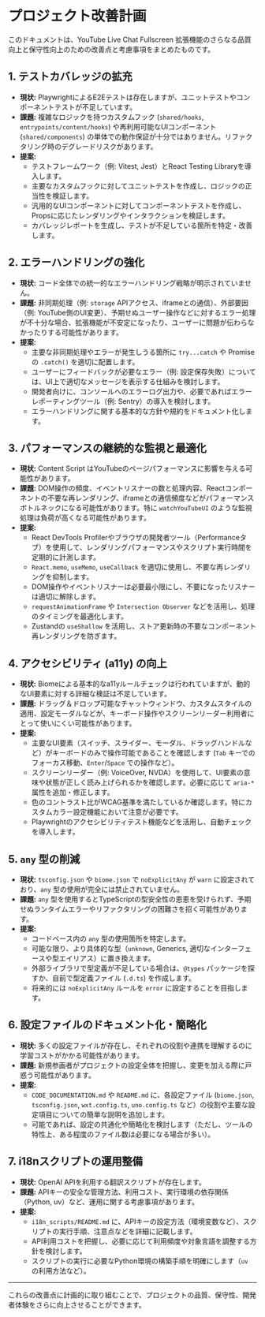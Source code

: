 # プロジェクト改善計画

このドキュメントは、YouTube Live Chat Fullscreen 拡張機能のさらなる品質向上と保守性向上のための改善点と考慮事項をまとめたものです。

## 1. テストカバレッジの拡充

*   **現状:** PlaywrightによるE2Eテストは存在しますが、ユニットテストやコンポーネントテストが不足しています。
*   **課題:** 複雑なロジックを持つカスタムフック (`shared/hooks`, `entrypoints/content/hooks`) や再利用可能なUIコンポーネント (`shared/components`) の単体での動作保証が十分ではありません。リファクタリング時のデグレードリスクがあります。
*   **提案:**
    *   テストフレームワーク（例: Vitest, Jest）とReact Testing Libraryを導入します。
    *   主要なカスタムフックに対してユニットテストを作成し、ロジックの正当性を検証します。
    *   汎用的なUIコンポーネントに対してコンポーネントテストを作成し、Propsに応じたレンダリングやインタラクションを検証します。
    *   カバレッジレポートを生成し、テストが不足している箇所を特定・改善します。

## 2. エラーハンドリングの強化

*   **現状:** コード全体での統一的なエラーハンドリング戦略が明示されていません。
*   **課題:** 非同期処理（例: `storage` APIアクセス、iframeとの通信）、外部要因（例: YouTube側のUI変更）、予期せぬユーザー操作などに対するエラー処理が不十分な場合、拡張機能が不安定になったり、ユーザーに問題が伝わらなかったりする可能性があります。
*   **提案:**
    *   主要な非同期処理やエラーが発生しうる箇所に `try...catch` や Promise の `.catch()` を適切に配置します。
    *   ユーザーにフィードバックが必要なエラー（例: 設定保存失敗）については、UI上で適切なメッセージを表示する仕組みを検討します。
    *   開発者向けに、コンソールへのエラーログ出力や、必要であればエラーレポーティングツール（例: Sentry）の導入を検討します。
    *   エラーハンドリングに関する基本的な方針や規約をドキュメント化します。

## 3. パフォーマンスの継続的な監視と最適化

*   **現状:** Content Script はYouTubeのページパフォーマンスに影響を与える可能性があります。
*   **課題:** DOM操作の頻度、イベントリスナーの数と処理内容、Reactコンポーネントの不要な再レンダリング、iframeとの通信頻度などがパフォーマンスボトルネックになる可能性があります。特に `watchYouTubeUI` のような監視処理は負荷が高くなる可能性があります。
*   **提案:**
    *   React DevTools Profilerやブラウザの開発者ツール（Performanceタブ）を使用して、レンダリングパフォーマンスやスクリプト実行時間を定期的に計測します。
    *   `React.memo`, `useMemo`, `useCallback` を適切に使用し、不要な再レンダリングを抑制します。
    *   DOM操作やイベントリスナーは必要最小限にし、不要になったリスナーは適切に解除します。
    *   `requestAnimationFrame` や `Intersection Observer` などを活用し、処理のタイミングを最適化します。
    *   Zustandの `useShallow` を活用し、ストア更新時の不要なコンポーネント再レンダリングを防ぎます。

## 4. アクセシビリティ (a11y) の向上

*   **現状:** Biomeによる基本的なa11yルールチェックは行われていますが、動的なUI要素に対する詳細な検証は不足しています。
*   **課題:** ドラッグ＆ドロップ可能なチャットウィンドウ、カスタムスタイルの適用、設定モーダルなどが、キーボード操作やスクリーンリーダー利用者にとって使いにくい可能性があります。
*   **提案:**
    *   主要なUI要素（スイッチ、スライダー、モーダル、ドラッグハンドルなど）がキーボードのみで操作可能であることを確認します (`Tab` キーでのフォーカス移動、`Enter`/`Space` での操作など）。
    *   スクリーンリーダー（例: VoiceOver, NVDA）を使用して、UI要素の意味や状態が正しく読み上げられるかを確認します。必要に応じて `aria-*` 属性を追加・修正します。
    *   色のコントラスト比がWCAG基準を満たしているか確認します。特にカスタムカラー設定機能において注意が必要です。
    *   Playwrightのアクセシビリティテスト機能などを活用し、自動チェックを導入します。

## 5. `any` 型の削減

*   **現状:** `tsconfig.json` や `biome.json` で `noExplicitAny` が `warn` に設定されており、`any` 型の使用が完全には禁止されていません。
*   **課題:** `any` 型を使用するとTypeScriptの型安全性の恩恵を受けられず、予期せぬランタイムエラーやリファクタリングの困難さを招く可能性があります。
*   **提案:**
    *   コードベース内の `any` 型の使用箇所を特定します。
    *   可能な限り、より具体的な型（`unknown`, Generics, 適切なインターフェースや型エイリアス）に置き換えます。
    *   外部ライブラリで型定義が不足している場合は、`@types` パッケージを探すか、自前で型定義ファイル (`.d.ts`) を作成します。
    *   将来的には `noExplicitAny` ルールを `error` に設定することを目指します。

## 6. 設定ファイルのドキュメント化・簡略化

*   **現状:** 多くの設定ファイルが存在し、それぞれの役割や連携を理解するのに学習コストがかかる可能性があります。
*   **課題:** 新規参画者がプロジェクトの設定全体を把握し、変更を加える際に戸惑う可能性があります。
*   **提案:**
    *   `CODE_DOCUMENTATION.md` や `README.md` に、各設定ファイル (`biome.json`, `tsconfig.json`, `wxt.config.ts`, `uno.config.ts` など）の役割や主要な設定項目についての簡単な説明を追加します。
    *   可能であれば、設定の共通化や簡略化を検討します（ただし、ツールの特性上、ある程度のファイル数は必要になる場合が多い）。

## 7. i18nスクリプトの運用整備

*   **現状:** OpenAI APIを利用する翻訳スクリプトが存在します。
*   **課題:** APIキーの安全な管理方法、利用コスト、実行環境の依存関係（Python, uv）など、運用に関する考慮事項があります。
*   **提案:**
    *   `i18n_scripts/README.md` に、APIキーの設定方法（環境変数など）、スクリプトの実行手順、注意点などを詳細に記載します。
    *   API利用コストを把握し、必要に応じて利用頻度や対象言語を調整する方針を検討します。
    *   スクリプトの実行に必要なPython環境の構築手順を明確にします（`uv` の利用方法など）。

---

これらの改善点に計画的に取り組むことで、プロジェクトの品質、保守性、開発者体験をさらに向上させることができます。
